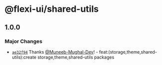 # @flexi-ui/shared-utils

## 1.0.0

### Major Changes

- [`ae32f94`](https://github.com/flexi-ui/flexi-ui/commit/ae32f944693e9669f595f1e3fd92362fd4b6bd61) Thanks [@Muneeb-Mughal-Dev](https://github.com/Muneeb-Mughal-Dev)! - feat:(storage,theme,shared-utils):create storage,theme,shared-utils packages
